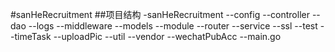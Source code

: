 #sanHeRecruitment
##项目结构
-sanHeRecruitment
--config
--controller 
--dao 
--logs 
--middleware
--models 
--module 
--router 
--service 
--ssl 
--test 
--timeTask 
--uploadPic 
--util 
--vendor
--wechatPubAcc 
--main.go 

